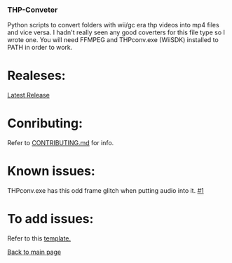 ### THP-Conveter
Python scripts to convert folders with wii/gc era thp videos into mp4 files and vice versa.
I hadn't really seen any good coverters for this file type so I wrote one.
You will need FFMPEG and THPconv.exe (WiiSDK) installed to PATH in order to work.

# Realeses:
[Latest Release](https://github.com/Lord-Giganticus/THP-Conveter/releases/latest)

# Conributing:
Refer to [CONTRIBUTING.md](https://github.com/Lord-Giganticus/THP-Conveter/blob/master/CONTRIBUTING.md) for info.

# Known issues:
THPconv.exe has this odd frame glitch when putting audio into it. [#1](https://github.com/Lord-Giganticus/THP-Conveter/issues/1)

# To add issues:
Refer to this [template.](https://github.com/Lord-Giganticus/THP-Conveter/blob/master/.github/ISSUE_TEMPLATE/bug_report.md)

[Back to main page](https://lord-giganticus.github.io/)
